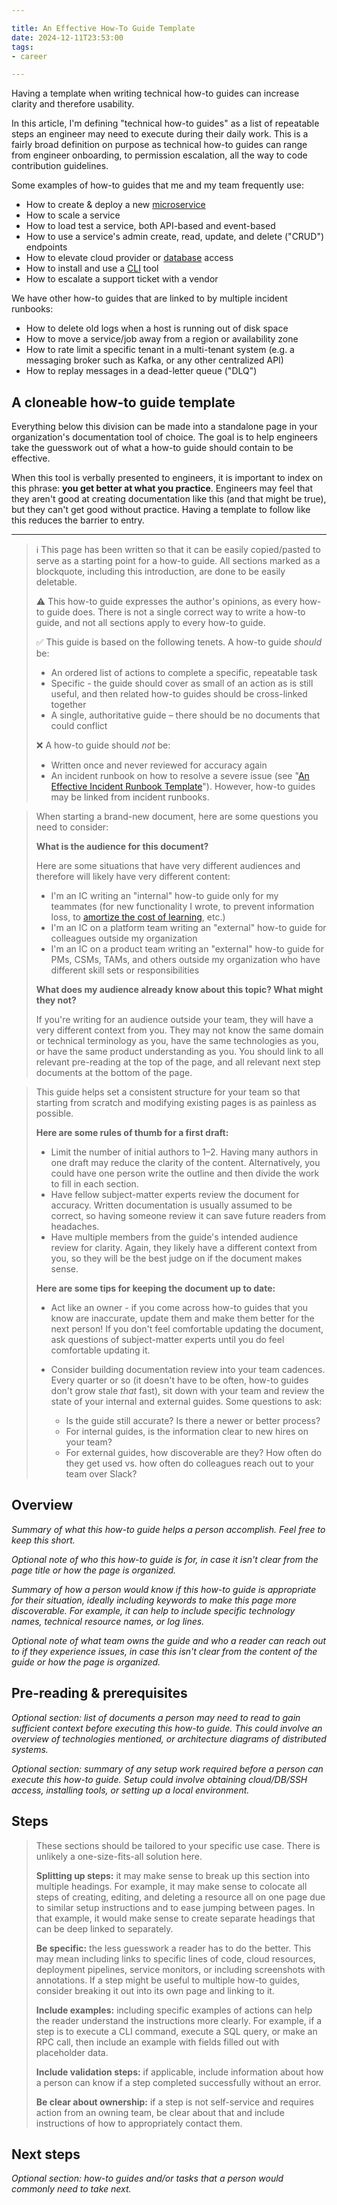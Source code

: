 ```yaml
---

title: An Effective How-To Guide Template
date: 2024-12-11T23:53:00
tags:
- career

---
```


Having a template when writing technical how-to guides can increase clarity and therefore usability.

In this article, I'm defining "technical how-to guides" as a list of repeatable steps an engineer may need to execute during their daily work. This is a fairly broad definition on purpose as technical how-to guides can range from engineer onboarding, to permission escalation, all the way to code contribution guidelines.

Some examples of how-to guides that me and my team frequently use:

- How to create & deploy a new [microservice](/blog/tag/microservices)
- How to scale a service
- How to load test a service, both API-based and event-based
- How to use a service's admin create, read, update, and delete ("CRUD") endpoints
- How to elevate cloud provider or [database](/blog/tag/databases) access
- How to install and use a [CLI](/blog/tag/shell) tool
- How to escalate a support ticket with a vendor

We have other how-to guides that are linked to by multiple incident runbooks:

- How to delete old logs when a host is running out of disk space
- How to move a service/job away from a region or availability zone
- How to rate limit a specific tenant in a multi-tenant system (e.g. a messaging broker such as Kafka, or any other centralized API)
- How to replay messages in a dead-letter queue ("DLQ")

## A cloneable how-to guide template

Everything below this division can be made into a standalone page in your organization's documentation tool of choice. The goal is to help engineers take the guesswork out of what a how-to guide should contain to be effective.

When this tool is verbally presented to engineers, it is important to index on this phrase: **you get better at what you practice**. Engineers may feel that they aren't good at creating documentation like this (and that might be true), but they can't get good without practice. Having a template to follow like this reduces the barrier to entry.

---

> ℹ️ This page has been written so that it can be easily copied/pasted to serve as a starting point for a how-to guide. All sections marked as a blockquote, including this introduction, are done to be easily deletable.
>
> ⚠️ This how-to guide expresses the author's opinions, as every how-to guide does. There is not a single correct way to write a how-to guide, and not all sections apply to every how-to guide.
>
> ✅ This guide is based on the following tenets. A how-to guide _should_ be:
>
> - An ordered list of actions to complete a specific, repeatable task
> - Specific - the guide should cover as small of an action as is still useful, and then related how-to guides should be cross-linked together
> - A single, authoritative guide – there should be no documents that could conflict
>
> ❌ A how-to guide should _not_ be:
>
> - Written once and never reviewed for accuracy again
> - An incident runbook on how to resolve a severe issue (see "[An Effective Incident Runbook Template](/blog/an-effective-incident-runbook-template)"). However, how-to guides may be linked from incident runbooks.

> When starting a brand-new document, here are some questions you need to consider:
>
> **What is the audience for this document?**
>
> Here are some situations that have very different audiences and therefore will likely have very different content:
>
> - I'm an IC writing an "internal" how-to guide only for my teammates (for new functionality I wrote, to prevent information loss, to [amortize the cost of learning](/blog/amortize-your-learning-by-writing-how-to-guides), etc.)
> - I'm an IC on a platform team writing an "external" how-to guide for colleagues outside my organization
> - I'm an IC on a product team writing an "external" how-to guide for PMs, CSMs, TAMs, and others outside my organization who have different skill sets or responsibilities
>
> **What does my audience already know about this topic? What might they not?**
>
> If you're writing for an audience outside your team, they will have a very different context from you. They may not know the same domain or technical terminology as you, have the same technologies as you, or have the same product understanding as you. You should link to all relevant pre-reading at the top of the page, and all relevant next step documents at the bottom of the page.

> This guide helps set a consistent structure for your team so that starting from scratch and modifying existing pages is as painless as possible.
>
> **Here are some rules of thumb for a first draft:**
>
> - Limit the number of initial authors to 1–2. Having many authors in one draft may reduce the clarity of the content. Alternatively, you could have one person write the outline and then divide the work to fill in each section.
> - Have fellow subject-matter experts review the document for accuracy. Written documentation is usually assumed to be correct, so having someone review it can save future readers from headaches.
> - Have multiple members from the guide's intended audience review for clarity. Again, they likely have a different context from you, so they will be the best judge on if the document makes sense.
>
> **Here are some tips for keeping the document up to date:**
>
> - Act like an owner - if you come across how-to guides that you know are inaccurate, update them and make them better for the next person! If you don't feel comfortable updating the document, ask questions of subject-matter experts until you do feel comfortable updating it.
> - Consider building documentation review into your team cadences. Every quarter or so (it doesn't have to be often, how-to guides don't grow stale _that_ fast), sit down with your team and review the state of your internal and external guides. Some questions to ask:
>
>   - Is the guide still accurate? Is there a newer or better process?
>   - For internal guides, is the information clear to new hires on your team?
>   - For external guides, how discoverable are they? How often do they get used vs. how often do colleagues reach out to your team over Slack?

## Overview

_Summary of what this how-to guide helps a person accomplish. Feel free to keep this short._

_Optional note of who this how-to guide is for, in case it isn't clear from the page title or how the page is organized._

_Summary of how a person would know if this how-to guide is appropriate for their situation, ideally including keywords to make this page more discoverable. For example, it can help to include specific technology names, technical resource names, or log lines._

_Optional note of what team owns the guide and who a reader can reach out to if they experience issues, in case this isn't clear from the content of the guide or how the page is organized._

## Pre-reading & prerequisites

_Optional section: list of documents a person may need to read to gain sufficient context before executing this how-to guide. This could involve an overview of technologies mentioned, or architecture diagrams of distributed systems._

_Optional section: summary of any setup work required before a person can execute this how-to guide. Setup could involve obtaining cloud/DB/SSH access, installing tools, or setting up a local environment._

## Steps

> These sections should be tailored to your specific use case. There is unlikely a one-size-fits-all solution here.
>
> **Splitting up steps:** it may make sense to break up this section into multiple headings. For example, it may make sense to colocate all steps of creating, editing, and deleting a resource all on one page due to similar setup instructions and to ease jumping between pages. In that example, it would make sense to create separate headings that can be deep linked to separately.
>
> **Be specific:** the less guesswork a reader has to do the better. This may mean including links to specific lines of code, cloud resources, deployment pipelines, service monitors, or including screenshots with annotations. If a step might be useful to multiple how-to guides, consider breaking it out into its own page and linking to it.
>
> **Include examples:** including specific examples of actions can help the reader understand the instructions more clearly. For example, if a step is to execute a CLI command, execute a SQL query, or make an RPC call, then include an example with fields filled out with placeholder data.
>
> **Include validation steps:** if applicable, include information about how a person can know if a step completed successfully without an error.
>
> **Be clear about ownership:** if a step is not self-service and requires action from an owning team, be clear about that and include instructions of how to appropriately contact them.

## Next steps

_Optional section: how-to guides and/or tasks that a person would commonly need to take next._
